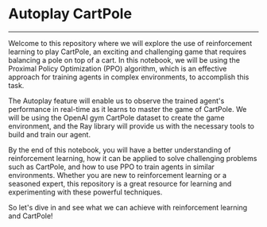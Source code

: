 # Autoplay CartPole
---

Welcome to this repository where we will explore the use of reinforcement learning to play CartPole, an exciting and challenging game that requires balancing a pole on top of a cart. In this notebook, we will be using the Proximal Policy Optimization (PPO) algorithm, which is an effective approach for training agents in complex environments, to accomplish this task.

The Autoplay feature will enable us to observe the trained agent's performance in real-time as it learns to master the game of CartPole. We will be using the OpenAI gym CartPole dataset to create the game environment, and the Ray library will provide us with the necessary tools to build and train our agent.

By the end of this notebook, you will have a better understanding of reinforcement learning, how it can be applied to solve challenging problems such as CartPole, and how to use PPO to train agents in similar environments. Whether you are new to reinforcement learning or a seasoned expert, this repository is a great resource for learning and experimenting with these powerful techniques.

So let's dive in and see what we can achieve with reinforcement learning and CartPole!
